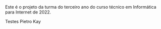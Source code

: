 Este é o projeto da turma do terceiro ano
do curso técnico em Informática para Internet
de 2022.

Testes Pietro
Kay
